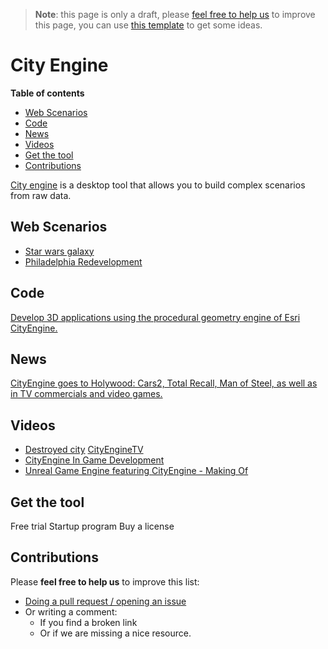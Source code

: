 > **Note**: this page is only a draft, please [feel free to help us](#contributions) to improve this page, you can use [this template](https://github.com/esri-es/awesome-arcgis/blob/master/RESOURCE_PAGE_TEMPLATE.md) to get some ideas.

# City Engine
<!-- START doctoc generated TOC please keep comment here to allow auto update -->
<!-- DON'T EDIT THIS SECTION, INSTEAD RE-RUN doctoc TO UPDATE -->
**Table of contents**

- [Web Scenarios](#web-scenarios)
- [Code](#code)
- [News](#news)
- [Videos](#videos)
- [Get the tool](#get-the-tool)
- [Contributions](#contributions)

<!-- END doctoc generated TOC please keep comment here to allow auto update -->

[City engine](http://www.esri.com/software/cityengine) is a desktop tool that
allows you to build complex scenarios from raw data.

## Web Scenarios
* [Star wars galaxy](http://carto.maps.arcgis.com/apps/CEWebViewer/viewer.html?3dWebScene=e87eb53174ab4ba09026e90e1d7c6557)
* [Philadelphia Redevelopment](http://www.arcgis.com/apps/CEWebViewer/viewer.html?3dWebScene=86f88285788a4c53bd3d5dde6b315dfe)

## Code
[Develop 3D applications using the procedural geometry engine of Esri CityEngine.](https://github.com/Esri/esri-cityengine-sdk)

## News
[CityEngine goes to Holywood: Cars2, Total Recall, Man of Steel, as well as in TV commercials and video games.](http://www.esri.com/esri-news/releases/13-3qtr/esri-goes-hollywood)

## Videos

* [Destroyed city](http://www.esri.com/software/cityengine/industries/destroyed-city)
[CityEngineTV](https://www.youtube.com/channel/UCq_4ineLg8X0_w6uqWcWxhQ)
* [CityEngine In Game Development](https://www.youtube.com/watch?v=CepjEHI-sds)
* [Unreal Game Engine featuring CityEngine - Making Of](https://www.youtube.com/watch?v=HU2sWkCS600)

## Get the tool

Free trial
Startup program
Buy a license

## Contributions
Please **feel free to help us** to improve this list:

* [Doing a pull request / opening an issue](https://github.com/hhkaos/awesome-arcgis#contributions)
* Or writing a comment:
  * If you find a broken link
  * Or if we are missing a nice resource.
